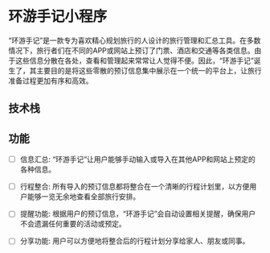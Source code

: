 <!--
 * @Author: lc 13454782562@163.com
 * @Date: 2023-09-27 16:15:49
 * @LastEditors: lc 13454782562@163.com
 * @LastEditTime: 2023-09-27 16:18:15
 * @FilePath: \journeyhub\README.md
 * @Description: 这是默认设置,请设置`customMade`, 打开koroFileHeader查看配置 进行设置: https://github.com/OBKoro1/koro1FileHeader/wiki/%E9%85%8D%E7%BD%AE
-->
# 环游手记小程序

“环游手记”是一款专为喜欢精心规划旅行的人设计的旅行管理和汇总工具。在多数情况下，旅行者们在不同的APP或网站上预订了门票、酒店和交通等各类信息。由于这些信息分散在各处，查看和管理起来常常让人觉得不便。因此，“环游手记”诞生了，其主要目的是将这些零散的预订信息集中展示在一个统一的平台上，让旅行准备过程更加有序和高效。

## 技术栈



## 功能
- [ ] 信息汇总: “环游手记”让用户能够手动输入或导入在其他APP和网站上预定的各种信息。

- [ ] 行程整合: 所有导入的预订信息都将整合在一个清晰的行程计划里，以方便用户能够一览无余地查看全部旅行安排。
- [ ] 提醒功能: 根据用户的预订信息，“环游手记”会自动设置相关提醒，确保用户不会遗漏任何重要的活动或预定。
- [ ] 分享功能: 用户可以方便地将整合后的行程计划分享给家人、朋友或同事。


